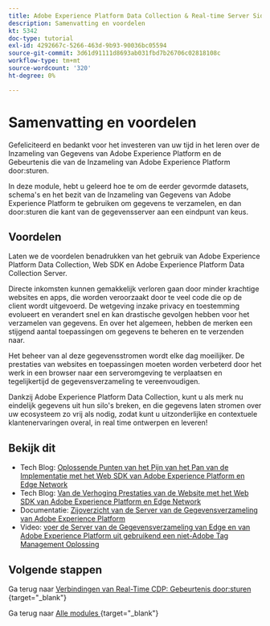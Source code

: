 ```yaml
---
title: Adobe Experience Platform Data Collection & Real-time Server Side Forwarding - Overzicht en voordelen
description: Samenvatting en voordelen
kt: 5342
doc-type: tutorial
exl-id: 4292667c-5266-463d-9b93-90036bc05594
source-git-commit: 3d61d91111d8693ab031fbd7b26706c02818108c
workflow-type: tm+mt
source-wordcount: '320'
ht-degree: 0%

---
```


# Samenvatting en voordelen

Gefeliciteerd en bedankt voor het investeren van uw tijd in het leren over de Inzameling van Gegevens van Adobe Experience Platform en de Gebeurtenis die van de Inzameling van Adobe Experience Platform door:sturen.

In deze module, hebt u geleerd hoe te om de eerder gevormde datasets, schema&#39;s en het bezit van de Inzameling van Gegevens van Adobe Experience Platform te gebruiken om gegevens te verzamelen, en dan door:sturen die kant van de gegevensserver aan een eindpunt van keus.

## Voordelen

Laten we de voordelen benadrukken van het gebruik van Adobe Experience Platform Data Collection, Web SDK en Adobe Experience Platform Data Collection Server.

Directe inkomsten kunnen gemakkelijk verloren gaan door minder krachtige websites en apps, die worden veroorzaakt door te veel code die op de client wordt uitgevoerd. De wetgeving inzake privacy en toestemming evolueert en verandert snel en kan drastische gevolgen hebben voor het verzamelen van gegevens. En over het algemeen, hebben de merken een stijgend aantal toepassingen om gegevens te beheren en te verzenden naar.

Het beheer van al deze gegevensstromen wordt elke dag moeilijker. De prestaties van websites en toepassingen moeten worden verbeterd door het werk in een browser naar een serveromgeving te verplaatsen en tegelijkertijd de gegevensverzameling te vereenvoudigen.

Dankzij Adobe Experience Platform Data Collection, kunt u als merk nu eindelijk gegevens uit hun silo&#39;s breken, en die gegevens laten stromen over uw ecosysteem zo vrij als nodig, zodat kunt u uitzonderlijke en contextuele klantenervaringen overal, in real time ontwerpen en leveren!

## Bekijk dit

- Tech Blog: [ Oplossende Punten van het Pijn van het Pan van de Implementatie met het Web SDK van Adobe Experience Platform en Edge Network ](https://medium.com/adobetech/solving-implementation-pain-points-with-adobe-experience-platform-web-sdk-and-edge-network-880b635e6819)
- Tech Blog: [ Van de Verhoging Prestaties van de Website met het Web SDK van Adobe Experience Platform en Edge Network ](https://medium.com/adobetech/boosting-website-performance-with-adobe-experience-platform-web-sdk-and-edge-network-329fcf70fdf9)
- Documentatie: [ Zijoverzicht van de Server van de Gegevensverzameling van Adobe Experience Platform ](https://experienceleague.adobe.com/docs/experience-platform/tags/event-forwarding/overview.html?lang=nl-NL#server-side-info)
- Video: [ voer de Server van de Gegevensverzameling van Edge en van Adobe Experience Platform uit gebruikend een niet-Adobe Tag Management Oplossing ](https://video.tv.adobe.com/v/331986?quality=12&learn=on)

## Volgende stappen

Ga terug naar [ Verbindingen van Real-Time CDP: Gebeurtenis door:sturen ](./aep-data-collection-ssf.md){target="_blank"}

Ga terug naar [ Alle modules ](./../../../../overview.md){target="_blank"}
